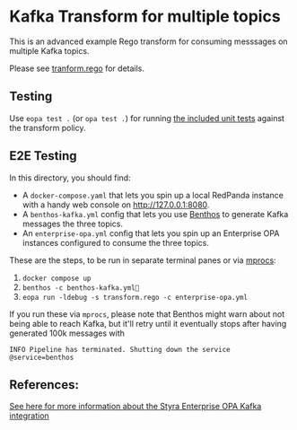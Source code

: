# Kafka Transform for multiple topics

This is an advanced example Rego transform for consuming messsages on multiple Kafka topics.

Please see [tranform.rego](./transform.rego) for details.

## Testing

Use `eopa test .` (or `opa test .`) for running [the included unit tests](./transform_test.rego) against the transform policy.

## E2E Testing

In this directory, you should find:

-   A `docker-compose.yaml` that lets you spin up a local RedPanda instance with a handy web console on http://127.0.0.1:8080.
-   A `benthos-kafka.yml` config that lets you use [Benthos](https://benthos.dev) to generate Kafka messages the three topics.
-   An `enterprise-opa.yml` config that lets you spin up an Enterprise OPA instances configured to consume the three topics.

These are the steps, to be run in separate terminal panes or via [mprocs](https://github.com/pvolok/mprocs):

1. `docker compose up`
2. `benthos -c benthos-kafka.yml`
3. `eopa run -ldebug -s transform.rego -c enterprise-opa.yml`

If you run these via `mprocs`, please note that Benthos might warn about not being able to reach Kafka, but it'll retry until it eventually stops after having generated 100k messages with

```
INFO Pipeline has terminated. Shutting down the service  @service=benthos
```

## References:

[See here for more information about the Styra Enterprise OPA Kafka integration](https://docs.styra.com/enterprise-opa/reference/configuration/data/kafka)
